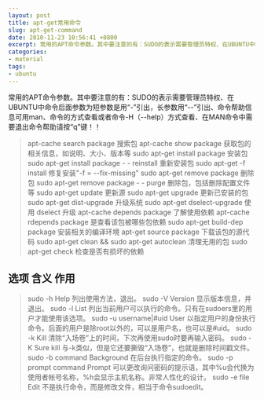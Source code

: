 ```yaml
---
layout: post
title: apt-get常用命令
slug: apt-get-command
date: 2010-11-23 10:56:41 +0800
excerpt: 常用的APT命令参数。其中要注意的有：SUDO的表示需要管理员特权、在UBUNTU中命令后面参数为短参数是用-引出，长参数用--引出、命令帮助信息可用man、命令的方式查看或者命令-H（--help）方式查看、在MAN命令中需要退出命令帮助请按q键！！
categories:
- material
tags:
- ubuntu
---
```


常用的APT命令参数。其中要注意的有：SUDO的表示需要管理员特权、在UBUNTU中命令后面参数为短参数是用“-”引出，长参数用“--”引出、命令帮助信息可用man、命令的方式查看或者命令-H（--help）方式查看、在MAN命令中需要退出命令帮助请按“q”键！！

> apt-cache search package 搜索包
> apt-cache show package 获取包的相关信息，如说明、大小、版本等
> sudo apt-get install package 安装包
> sudo apt-get install package - - reinstall 重新安装包
> sudo apt-get -f install 修复安装"-f = --fix-missing"
> sudo apt-get remove package 删除包
> sudo apt-get remove package - - purge 删除包，包括删除配置文件等
> sudo apt-get update 更新源
> sudo apt-get upgrade 更新已安装的包
> sudo apt-get dist-upgrade 升级系统
> sudo apt-get dselect-upgrade 使用 dselect 升级
> apt-cache depends package 了解使用依赖
> apt-cache rdepends package 是查看该包被哪些包依赖
> sudo apt-get build-dep package 安装相关的编译环境
> apt-get source package 下载该包的源代码
> sudo apt-get clean && sudo apt-get autoclean 清理无用的包
> sudo apt-get check 检查是否有损坏的依赖

## 选项 含义 作用 

> sudo -h Help 列出使用方法，退出。
> sudo -V Version 显示版本信息，并退出。
> sudo -l List 列出当前用户可以执行的命令。只有在sudoers里的用户才能使用该选项。
> sudo -u username|#uid User 以指定用户的身份执行命令。后面的用户是除root以外的，可以是用户名，也可以是#uid。
> sudo -k Kill 清除“入场卷”上的时间，下次再使用sudo时要再输入密码。
> sudo -K Sure kill 与-k类似，但是它还要撕毁“入场卷”，也就是删除时间戳文件。
> sudo -b command Background 在后台执行指定的命令。
> sudo -p prompt command Prompt 可以更改询问密码的提示语，其中%u会代换为使用者帐号名称，%h会显示主机名称。非常人性化的设计。
> sudo -e file Edit 不是执行命令，而是修改文件，相当于命令sudoedit。


